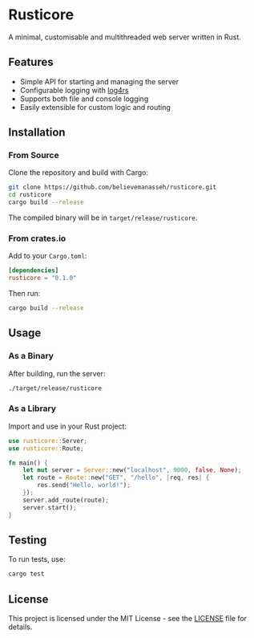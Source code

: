 # Rusticore

A minimal, customisable and multithreaded web server written in Rust.

## Features

- Simple API for starting and managing the server
- Configurable logging with [log4rs](https://crates.io/crates/log4rs)
- Supports both file and console logging
- Easily extensible for custom logic and routing

## Installation

### From Source

Clone the repository and build with Cargo:

```sh
git clone https://github.com/believemanasseh/rusticore.git
cd rusticore
cargo build --release
```

The compiled binary will be in `target/release/rusticore`.

### From crates.io

Add to your `Cargo.toml`:

```toml
[dependencies]
rusticore = "0.1.0"
```

Then run:

```sh
cargo build --release
```

## Usage

### As a Binary

After building, run the server:

```sh
./target/release/rusticore
```

### As a Library

Import and use in your Rust project:

```rust
use rusticore::Server;
use rusticore::Route;

fn main() {
    let mut server = Server::new("localhost", 9000, false, None);
    let route = Route::new("GET", "/hello", |req, res| {
        res.send("Hello, world!");
    });
    server.add_route(route);
    server.start();
}
```

## Testing

To run tests, use:

```sh
cargo test
```

## License

This project is licensed under the MIT License - see the [LICENSE](LICENSE) file for details.
